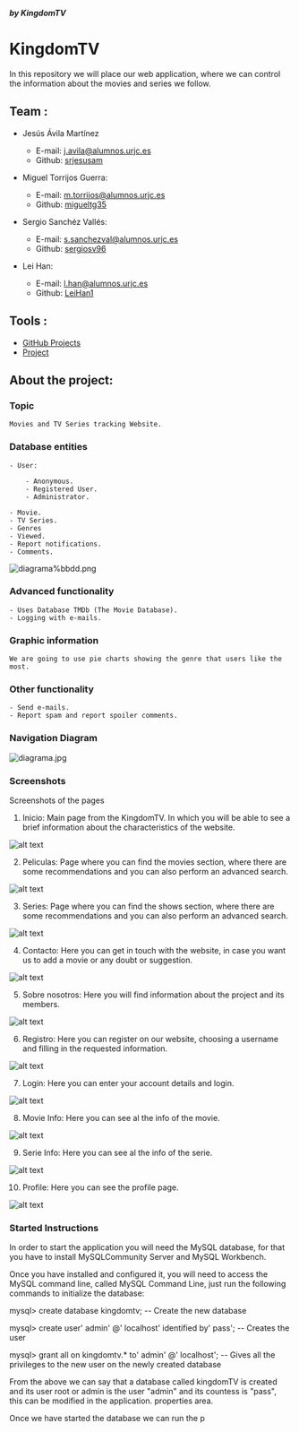 ***by KingdomTV***
# KingdomTV
In this repository we will place our web application, where we can control the information about the movies and series we follow.

## Team : 

- Jesús Ávila Martínez

	- E-mail: j.avila@alumnos.urjc.es 
	- Github: [srjesusam](https://github.com/srjesusam )
	
- Miguel Torrijos Guerra:

	- E-mail: m.torrijos@alumnos.urjc.es
	- Github: [migueltg35](https://github.com/migueltg35 )
	
- Sergio Sanchéz Vallés:

	- E-mail: s.sanchezval@alumnos.urjc.es
	- Github: [sergiosv96](https://github.com/sergiosv96 )
	
- Lei Han:

	- E-mail: l.han@alumnos.urjc.es
	- Github: [LeiHan1](https://github.com/LeiHan1 )

## Tools :

- [GitHub Projects](https://github.com/SergioSV96/kingdomTV/projects/1?fullscreen=true)
- [Project](https://github.com/SergioSV96/kingdomTV)

## About the project:

### Topic
	Movies and TV Series tracking Website.
### Database entities

	- User:
	
		- Anonymous.
		- Registered User.
		- Administrator.
		
	- Movie.
	- TV Series.
	- Genres
	- Viewed.
	- Report notifications.
	- Comments.
	
![diagrama%bbdd.png](https://github.com/SergioSV96/kingdomTV/blob/master/KingdomTV_ScreenShots/diagrama%20bbdd.png)	
	
### Advanced functionality

	- Uses Database TMDb (The Movie Database).
	- Logging with e-mails.
	
	
### Graphic information
	We are going to use pie charts showing the genre that users like the most.
	
### Other functionality
	
	- Send e-mails.
	- Report spam and report spoiler comments.

### Navigation Diagram
![diagrama.jpg](https://github.com/SergioSV96/kingdomTV/blob/master/KingdomTV_ScreenShots/diagrama.JPG)

### Screenshots
Screenshots of the pages

1. Inicio: Main page from the KingdomTV. In which you will be able to see a brief information about the characteristics of the website.

![alt text](https://github.com/SergioSV96/kingdomTV/blob/master/KingdomTV_ScreenShots/1.JPG "Index")

2. Peliculas: Page where you can find the movies section, where there are some recommendations and you can also perform an advanced search.

![alt text](https://github.com/SergioSV96/kingdomTV/blob/master/KingdomTV_ScreenShots/2.JPG "Peliculas")

3. Series:  Page where you can find the shows section, where there are some recommendations and you can also perform an advanced search.

![alt text](https://github.com/SergioSV96/kingdomTV/blob/master/KingdomTV_ScreenShots/3.JPG "Series")

4. Contacto: Here you can get in touch with the website, in case you want us to add a movie or any doubt or suggestion.

![alt text](https://github.com/SergioSV96/kingdomTV/blob/master/KingdomTV_ScreenShots/4.JPG "Contacto")

5. Sobre nosotros: Here you will find information about the project and its members.

![alt text](https://github.com/SergioSV96/kingdomTV/blob/master/KingdomTV_ScreenShots/9.JPG "Product")

6. Registro: Here you can register on our website, choosing a username and filling in the requested information.

![alt text](https://github.com/SergioSV96/kingdomTV/blob/master/KingdomTV_ScreenShots/10.JPG "Registro")

7. Login: Here you can enter your account details and login.

![alt text](https://github.com/SergioSV96/kingdomTV/blob/master/KingdomTV_ScreenShots/5.JPG "Login")

8. Movie Info: Here you can see al the info of the movie.

![alt text](https://github.com/SergioSV96/kingdomTV/blob/master/KingdomTV_ScreenShots/6.JPG "Movie")

9. Serie Info: Here you can see al the info of the serie.

![alt text](https://github.com/SergioSV96/kingdomTV/blob/master/KingdomTV_ScreenShots/7.JPG "Serie")

10. Profile: Here you can see the profile page.

![alt text](https://github.com/SergioSV96/kingdomTV/blob/master/KingdomTV_ScreenShots/8.JPG "Profile")


### Started Instructions
In order to start the application you will need the MySQL database, for that you have to install MySQLCommunity Server and MySQL Workbench.

Once you have installed and configured it, you will need to access the MySQL command line, called MySQL Command Line, just run the following commands to initialize the database:

mysql> create database kingdomtv; -- Create the new database

mysql> create user' admin' @' localhost' identified by' pass'; -- Creates the user

mysql> grant all on kingdomtv.* to' admin' @' localhost'; -- Gives all the privileges to the new user on the newly created database

From the above we can say that a database called kingdomTV is created and its user root or admin is the user "admin" and its countess is "pass", this can be modified in the application. properties area.

Once we have started the database we can run the p
